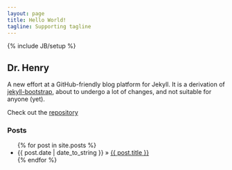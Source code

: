 ```yaml
---
layout: page
title: Hello World!
tagline: Supporting tagline
---
```

{% include JB/setup %}

## Dr. Henry

A new effort at a GitHub-friendly blog platform for Jekyll. It is a derivation of [jekyll-bootstrap](http://jekyllbootstrap.com/), about to undergo a lot of changes, and not suitable for anyone (yet).

Check out the [repository](https://github.com/jhohertz/dr-henry)

### Posts

<ul class="posts">
  {% for post in site.posts %}
    <li><span>{{ post.date | date_to_string }}</span> &raquo; <a href="{{ BASE_PATH }}{{ post.url }}">{{ post.title }}</a></li>
  {% endfor %}
</ul>

